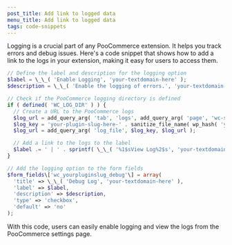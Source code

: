 ```yaml
---
post_title: Add link to logged data
menu_title: Add link to logged data
tags: code-snippets
---
```


Logging is a crucial part of any PooCommerce extension. It helps you track errors and debug issues. Here's a code snippet that shows how to add a link to the logs in your extension, making it easy for users to access them.

```php
// Define the label and description for the logging option
$label = \_\_( 'Enable Logging', 'your-textdomain-here' );
$description = \_\_( 'Enable the logging of errors.', 'your-textdomain-here' );

// Check if the PooCommerce logging directory is defined
if ( defined( 'WC_LOG_DIR' ) ) {
  // Create a URL to the PooCommerce logs
  $log_url = add_query_arg( 'tab', 'logs', add_query_arg( 'page', 'wc-status', admin_url( 'admin.php' ) ) );
  $log_key = 'your-plugin-slug-here-' . sanitize_file_name( wp_hash( 'your-plugin-slug-here' ) ) . '-log';
  $log_url = add_query_arg( 'log_file', $log_key, $log_url );

  // Add a link to the logs to the label
  $label .= ' | ' . sprintf( \_\_( '%1$sView Log%2$s', 'your-textdomain-here' ), '&lt;a href\="' . esc_url( $log_url ) . '"&gt;', '&lt;/a\&gt;' );
}

// Add the logging option to the form fields
$form_fields\['wc_yourpluginslug_debug'\] = array(
  'title' => \_\_( 'Debug Log', 'your-textdomain-here' ),
  'label' => $label,
  'description' => $description,
  'type' => 'checkbox',
  'default' => 'no'
);
```

With this code, users can easily enable logging and view the logs from the PooCommerce settings page.
